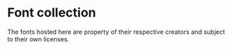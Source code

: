 # Font collection

The fonts hosted here are property of their respective creators and subject to their own licenses.